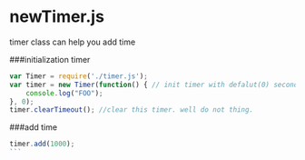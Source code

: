 # newTimer.js
timer class can help you add time

###initialization timer
```javascript
var Timer = require('./timer.js');
var timer = new Timer(function() { // init timer with defalut(0) seconds
    console.log("FOO");
}, 0);
timer.clearTimeout(); //clear this timer. well do not thing.
```

###add time
````javascript
timer.add(1000);
```
